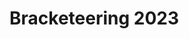 # Bracketeering 2023

<!--

TODO : Darren : document something idk

I want to treat 2022 as a standalone project. I don't want to share the documentation between 2021 and 2022, because things will likely change.

This might have been easier IF I HAD ALREADY DOCUMENTED THE 2021 PROJECT BUT OF COURSE I DIDN'T DO THAT BECAUSE WHAT SORT OF SOFTWARE ENGINEER DOCUMENTS THEIR CODE!?!??!

-->

<!--

Darren from 2023 here. Some documentation would be nice.

-->